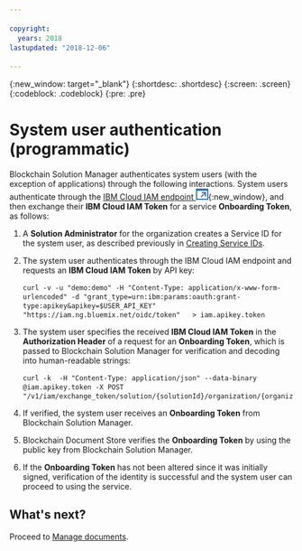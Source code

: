 ```yaml
---

copyright:
  years: 2018
lastupdated: "2018-12-06"

---
```


{:new_window: target="_blank"}
{:shortdesc: .shortdesc}
{:screen: .screen}
{:codeblock: .codeblock}
{:pre: .pre}


# System user authentication (programmatic)

Blockchain Solution Manager authenticates system users (with the exception of applications)
through the following interactions. System users authenticate through
the [IBM Cloud IAM endpoint ![External link icon](images/launch-glyph.svg "External link icon")](https://iam.ng.bluemix.net/oidc/token,){:new_window},
and then exchange their **IBM Cloud IAM Token** for a service **Onboarding Token**, as follows:

1. A **Solution Administrator** for the organization creates a Service ID for the
system user, as described previously in [Creating Service IDs](#creating-service-ids).

2. The system user authenticates through the IBM Cloud IAM endpoint
and requests an **IBM Cloud IAM Token** by API key:
    ```
    curl -v -u "demo:demo" -H "Content-Type: application/x-www-form-urlencoded" -d "grant_type=urn:ibm:params:oauth:grant-type:apikey&apikey=$USER_API_KEY" "https://iam.ng.bluemix.net/oidc/token"   > iam.apikey.token
    ```
3. The system user specifies the received **IBM Cloud IAM Token** in the **Authorization Header** of a
request for an **Onboarding Token**, which is passed to Blockchain Solution Manager for
verification and decoding into human-readable strings:

    ```
    curl -k  -H "Content-Type: application/json" --data-binary @iam.apikey.token -X POST "/v1/iam/exchange_token/solution/{solutionId}/organization/{organizationId}"
    ```
4. If verified, the system user receives an **Onboarding Token** from Blockchain Solution Manager.

5. Blockchain Document Store verifies the **Onboarding Token** by using the public key
from Blockchain Solution Manager.

6. If the **Onboarding Token** has not been altered since it was initially signed,
verification of the identity is successful and the system user can proceed to using the
service.

## What's next?
Proceed to [Manage documents](manage-documents.html).
